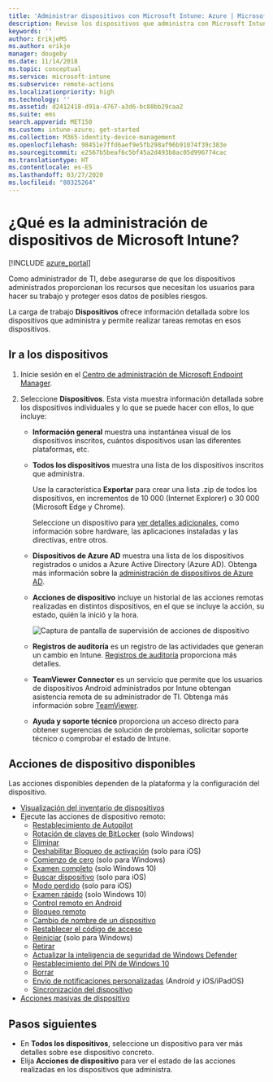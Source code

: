 ```yaml
---
title: 'Administrar dispositivos con Microsoft Intune: Azure | Microsoft Docs'
description: Revise los dispositivos que administra con Microsoft Intune, incluida la exportación de una lista de dispositivos a formato csv, vea los dispositivos unidos a Azure Active Directory, revise un registro de cambio de acciones en el dispositivo, use TeamViewer Connector para permitir que los administradores de TI solucionen problemas de dispositivos Android de forma remota y vea todas las acciones que se pueden ejecutar en los dispositivos.
keywords: ''
author: ErikjeMS
ms.author: erikje
manager: dougeby
ms.date: 11/14/2018
ms.topic: conceptual
ms.service: microsoft-intune
ms.subservice: remote-actions
ms.localizationpriority: high
ms.technology: ''
ms.assetid: d2412418-d91a-4767-a3d6-bc88bb29caa2
ms.suite: ems
search.appverid: MET150
ms.custom: intune-azure; get-started
ms.collection: M365-identity-device-management
ms.openlocfilehash: 98451e7ffd6aef9e5fb298af96b91074f39c383e
ms.sourcegitcommit: e2567b5beaf6c5bf45a2d493b8ac05d996774cac
ms.translationtype: HT
ms.contentlocale: es-ES
ms.lasthandoff: 03/27/2020
ms.locfileid: "80325264"
---
```

# <a name="what-is-microsoft-intune-device-management"></a>¿Qué es la administración de dispositivos de Microsoft Intune?

[!INCLUDE [azure_portal](../includes/azure_portal.md)]

Como administrador de TI, debe asegurarse de que los dispositivos administrados proporcionan los recursos que necesitan los usuarios para hacer su trabajo y proteger esos datos de posibles riesgos.

La carga de trabajo **Dispositivos** ofrece información detallada sobre los dispositivos que administra y permite realizar tareas remotas en esos dispositivos.

## <a name="get-to-your-devices"></a>Ir a los dispositivos

1. Inicie sesión en el [Centro de administración de Microsoft Endpoint Manager](https://go.microsoft.com/fwlink/?linkid=2109431).
3. Seleccione **Dispositivos**. Esta vista muestra información detallada sobre los dispositivos individuales y lo que se puede hacer con ellos, lo que incluye:

   - **Información general** muestra una instantánea visual de los dispositivos inscritos, cuántos dispositivos usan las diferentes plataformas, etc.
   - **Todos los dispositivos** muestra una lista de los dispositivos inscritos que administra.

     Use la característica **Exportar** para crear una lista .zip de todos los dispositivos, en incrementos de 10 000 (Internet Explorer) o 30 000 (Microsoft Edge y Chrome).

     Seleccione un dispositivo para [ver detalles adicionales](device-inventory.md), como información sobre hardware, las aplicaciones instaladas y las directivas, entre otros.

   - **Dispositivos de Azure AD** muestra una lista de los dispositivos registrados o unidos a Azure Active Directory (Azure AD). Obtenga más información sobre la [administración de dispositivos de Azure AD](https://docs.microsoft.com/azure/active-directory/device-management-introduction).
   - **Acciones de dispositivo** incluye un historial de las acciones remotas realizadas en distintos dispositivos, en el que se incluye la acción, su estado, quién la inició y la hora.

     ![Captura de pantalla de supervisión de acciones de dispositivo](./media/device-management/monitor-device-actions.png)

   - **Registros de auditoría** es un registro de las actividades que generan un cambio en Intune. [Registros de auditoría](../fundamentals/monitor-audit-logs.md) proporciona más detalles.
   - **TeamViewer Connector** es un servicio que permite que los usuarios de dispositivos Android administrados por Intune obtengan asistencia remota de su administrador de TI. Obtenga más información sobre [TeamViewer](teamviewer-support.md).
   - **Ayuda y soporte técnico** proporciona un acceso directo para obtener sugerencias de solución de problemas, solicitar soporte técnico o comprobar el estado de Intune.

## <a name="available-device-actions"></a>Acciones de dispositivo disponibles
Las acciones disponibles dependen de la plataforma y la configuración del dispositivo.

- [Visualización del inventario de dispositivos](device-inventory.md)
- Ejecute las acciones de dispositivo remoto:
  - [Restablecimiento de Autopilot](https://docs.microsoft.com/windows/deployment/windows-autopilot/windows-autopilot-reset#reset-devices-with-remote-windows-autopilot-reset)
  - [Rotación de claves de BitLocker](../protect/encrypt-devices.md#rotate-bitlocker-recovery-keys) (solo Windows)
  - [Eliminar](devices-wipe.md#delete-devices-from-the-intune-portal)
  - [Deshabilitar Bloqueo de activación](device-activation-lock-disable.md) (solo para iOS)
  - [Comienzo de cero](device-fresh-start.md) (solo para Windows)
  - [Examen completo](../configuration/device-restrictions-windows-10.md#microsoft-defender-antivirus) (solo Windows 10)
  - [Buscar dispositivo](device-locate.md) (solo para iOS)
  - [Modo perdido](device-lost-mode.md) (solo para iOS)
  - [Examen rápido](../configuration/device-restrictions-windows-10.md#microsoft-defender-antivirus) (solo Windows 10)
  - [Control remoto en Android](teamviewer-support.md)
  - [Bloqueo remoto](device-remote-lock.md)
  - [Cambio de nombre de un dispositivo](device-rename.md)
  - [Restablecer el código de acceso](device-passcode-reset.md)
  - [Reiniciar](device-restart.md) (solo para Windows)
  - [Retirar](devices-wipe.md#retire)
  - [Actualizar la inteligencia de seguridad de Windows Defender](https://docs.microsoft.com/windows/security/threat-protection/windows-defender-antivirus/manage-protection-updates-windows-defender-antivirus)
  - [Restablecimiento del PIN de Windows 10](device-windows-pin-reset.md)
  - [Borrar](devices-wipe.md#wipe)
  - [Envío de notificaciones personalizadas](custom-notifications.md#send-a-custom-notification-to-a-single-device) (Android y iOS/iPadOS)
  - [Sincronización del dispositivo](device-sync.md)
- [Acciones masivas de dispositivo](bulk-device-actions.md)

## <a name="next-steps"></a>Pasos siguientes

- En **Todos los dispositivos**, seleccione un dispositivo para ver más detalles sobre ese dispositivo concreto.
- Elija **Acciones de dispositivo** para ver el estado de las acciones realizadas en los dispositivos que administra.
